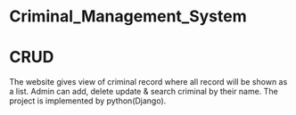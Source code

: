 # Criminal_Management_System
# CRUD
The website gives view of criminal record where all record will be shown as a list. Admin can add, delete update & search criminal by their name. The project is implemented by python(Django).
